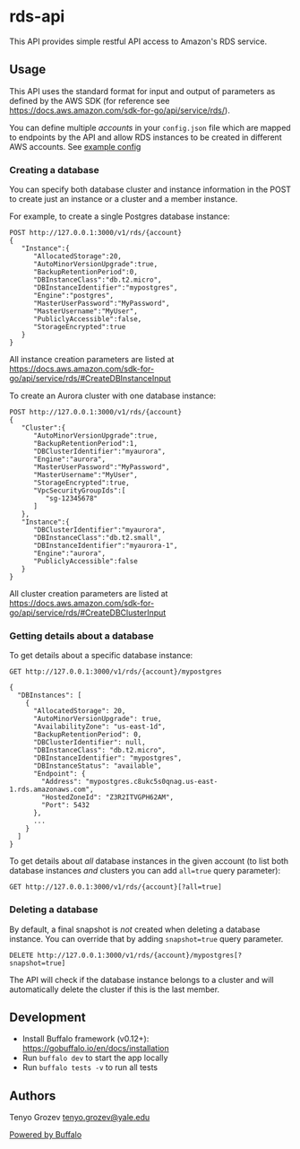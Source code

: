 # rds-api

This API provides simple restful API access to Amazon's RDS service.

## Usage

This API uses the standard format for input and output of parameters as defined by the AWS SDK (for reference see https://docs.aws.amazon.com/sdk-for-go/api/service/rds/).

You can define multiple _accounts_ in your `config.json` file which are mapped to endpoints by the API and allow RDS instances to be created in different AWS accounts. See [example config](config/config.example.json)

### Creating a database

You can specify both database cluster and instance information in the POST to create just an instance or a cluster and a member instance. 

For example, to create a single Postgres database instance:

```
POST http://127.0.0.1:3000/v1/rds/{account}
{
   "Instance":{
      "AllocatedStorage":20,
      "AutoMinorVersionUpgrade":true,
      "BackupRetentionPeriod":0,
      "DBInstanceClass":"db.t2.micro",
      "DBInstanceIdentifier":"mypostgres",
      "Engine":"postgres",
      "MasterUserPassword":"MyPassword",
      "MasterUsername":"MyUser",
      "PubliclyAccessible":false,
      "StorageEncrypted":true
   }
}
```

All instance creation parameters are listed at https://docs.aws.amazon.com/sdk-for-go/api/service/rds/#CreateDBInstanceInput

To create an Aurora cluster with one database instance:

```
POST http://127.0.0.1:3000/v1/rds/{account}
{
   "Cluster":{
      "AutoMinorVersionUpgrade":true,
      "BackupRetentionPeriod":1,
      "DBClusterIdentifier":"myaurora",
      "Engine":"aurora",
      "MasterUserPassword":"MyPassword",
      "MasterUsername":"MyUser",
      "StorageEncrypted":true,
      "VpcSecurityGroupIds":[
         "sg-12345678"
      ]
   },
   "Instance":{
      "DBClusterIdentifier":"myaurora",
      "DBInstanceClass":"db.t2.small",
      "DBInstanceIdentifier":"myaurora-1",
      "Engine":"aurora",
      "PubliclyAccessible":false
   }
}
```

All cluster creation parameters are listed at https://docs.aws.amazon.com/sdk-for-go/api/service/rds/#CreateDBClusterInput

### Getting details about a database

To get details about a specific database instance:

```
GET http://127.0.0.1:3000/v1/rds/{account}/mypostgres
```
```
{
  "DBInstances": [
    {
      "AllocatedStorage": 20,
      "AutoMinorVersionUpgrade": true,
      "AvailabilityZone": "us-east-1d",
      "BackupRetentionPeriod": 0,
      "DBClusterIdentifier": null,
      "DBInstanceClass": "db.t2.micro",
      "DBInstanceIdentifier": "mypostgres",
      "DBInstanceStatus": "available",
      "Endpoint": {
        "Address": "mypostgres.c8ukc5s0qnag.us-east-1.rds.amazonaws.com",
        "HostedZoneId": "Z3R2ITVGPH62AM",
        "Port": 5432
      },
      ...
    }
  ]
}
```

To get details about _all_ database instances in the given account (to list both database instances _and_ clusters you can add `all=true` query parameter):

```
GET http://127.0.0.1:3000/v1/rds/{account}[?all=true]
```

### Deleting a database

By default, a final snapshot is _not_ created when deleting a database instance. You can override that by adding `snapshot=true` query parameter.

```
DELETE http://127.0.0.1:3000/v1/rds/{account}/mypostgres[?snapshot=true]
```

The API will check if the database instance belongs to a cluster and will automatically delete the cluster if this is the last member.

## Development

- Install Buffalo framework (v0.12+): https://gobuffalo.io/en/docs/installation
- Run `buffalo dev` to start the app locally
- Run `buffalo tests -v` to run all tests

## Authors

Tenyo Grozev <tenyo.grozev@yale.edu>

[Powered by Buffalo](http://gobuffalo.io)
